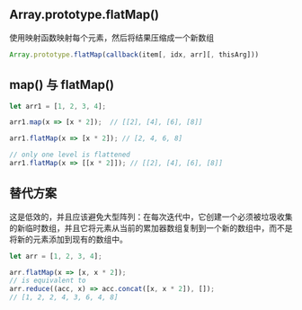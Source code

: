 
## Array.prototype.flatMap()
使用映射函数映射每个元素，然后将结果压缩成一个新数组

```js
Array.prototype.flatMap(callback(item[, idx, arr][, thisArg]))
```

## map() 与 flatMap()

```js
let arr1 = [1, 2, 3, 4];

arr1.map(x => [x * 2]);  // [[2], [4], [6], [8]]

arr1.flatMap(x => [x * 2]); // [2, 4, 6, 8]

// only one level is flattened
arr1.flatMap(x => [[x * 2]]); // [[2], [4], [6], [8]]
```

## 替代方案 
这是低效的，并且应该避免大型阵列：在每次迭代中，它创建一个必须被垃圾收集的新临时数组，并且它将元素从当前的累加器数组复制到一个新的数组中，而不是将新的元素添加到现有的数组中。
```js
let arr = [1, 2, 3, 4];

arr.flatMap(x => [x, x * 2]);
// is equivalent to
arr.reduce((acc, x) => acc.concat([x, x * 2]), []);
// [1, 2, 2, 4, 3, 6, 4, 8]
```